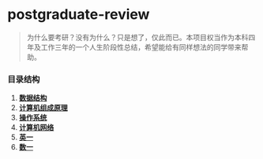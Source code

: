# postgraduate-review

> 为什么要考研？没有为什么？只是想了，仅此而已。本项目权当作为本科四年及工作三年的一个人生阶段性总结，希望能给有同样想法的同学带来帮助。

###  目录结构

1. **[数据结构]()**
2. **[计算机组成原理]()**
3. **[操作系统]()**
4. **[计算机网络]()**
5. **[英一]()**
6. **[数一]()**